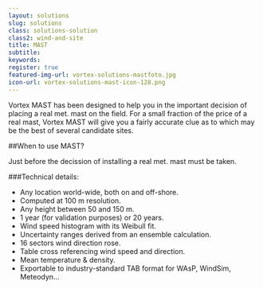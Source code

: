 ```yaml
---
layout: solutions
slug: solutions
class: solutions-solution
class2: wind-and-site
title: MAST
subtitle:
keywords: 
register: true
featured-img-url: vortex-solutions-mastfoto.jpg
icon-url: vortex-solutions-mast-icon-128.png
---
```


<p class="lead">Vortex MAST has been designed to help you in the important decision of placing a real met. mast on the field. For a small fraction of the price of a real mast, Vortex MAST will give you a fairly accurate clue as to which may be the best of several candidate sites.</p>

##When to use MAST?

Just before the decission of installing a real met. mast must be taken.

###Technical details:

- Any location world-wide, both on and off-shore.
- Computed at 100 m resolution.
- Any height between 50 and 150 m.
- 1 year (for validation purposes) or 20 years.
- Wind speed histogram with its Weibull fit.
- Uncertainty ranges derived from an ensemble calculation.
- 16 sectors wind direction rose.
- Table cross referencing wind speed and direction.
- Mean temperature & density.
- Exportable to industry-standard TAB format for WAsP, WindSim, Meteodyn...